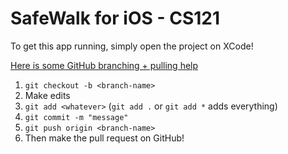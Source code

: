 # SafeWalk for iOS - CS121

To get this app running, simply open the project on XCode!

[Here is some GitHub branching + pulling
help](https://www.google.com/search?q=delete+branch+after+pull+request&oq=delete+branch&aqs=chrome.0.0j69i57j0l6.2127j0j1&sourceid=chrome&ie=UTF-8)

1. `git checkout -b <branch-name>`
2. Make edits
3. `git add <whatever>` (`git add .` or `git add *` adds everything)
4. `git commit -m "message"`
5. `git push origin <branch-name>`
6. Then make the pull request on GitHub!
